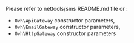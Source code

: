 Please refer to nettools/sms README.md file or :
- `Ovh\ApiGateway` constructor parameters,
- `Ovh\EmailGateway` constructor parameters,
- `Ovh\HttpGateway` constructor parameters